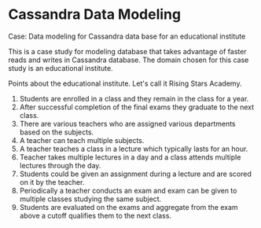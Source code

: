 # Cassandra Data Modeling
Case: Data modeling for Cassandra data base for an educational institute

This is a case study for modeling database that takes advantage of faster reads and writes in Cassandra database. The domain chosen for this case study is an educational institute.

Points about the educational institute. Let's call it Rising Stars Academy.
1. Students are enrolled in a class and they remain in the class for a year. 
2. After successful completion of the final exams they graduate to the next class. 
3. There are various teachers who are assigned various departments based on the subjects.
4. A teacher can teach multiple subjects.
5. A teacher teaches a class in a lecture which typically lasts for an hour. 
6. Teacher takes multiple lectures in a day and a class attends multiple lectures through the day.
7. Students could be given an assignment during a lecture and are scored on it by the teacher.
8. Periodically a teacher conducts an exam and exam can be given to multiple classes studying the same subject.
9. Students are evaluated on the exams and aggregate from the exam above a cutoff qualifies them to the next class.
